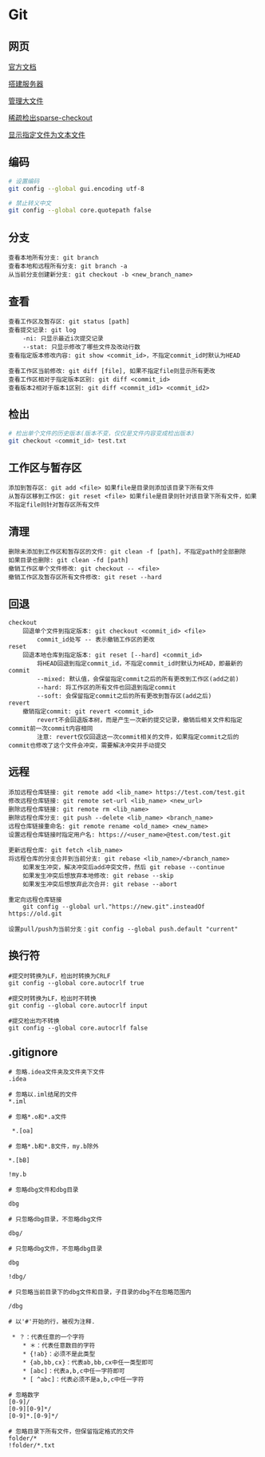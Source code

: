 
# Git

## 网页

[官方文档](https://git-scm.com/docs)

[搭建服务器](https://www.runoob.com/git/git-server.html)

[管理大文件](https://blog.csdn.net/wsmrzx/article/details/115803215)

[稀疏检出sparse-checkout](https://www.jianshu.com/p/680f2c6c84de)

[显示指定文件为文本文件](https://blog.csdn.net/qijingpei/article/details/110402054)

## 编码

```bash
# 设置编码
git config --global gui.encoding utf-8

# 禁止转义中文
git config --global core.quotepath false
```

## 分支

```text
查看本地所有分支: git branch
查看本地和远程所有分支: git branch -a
从当前分支创建新分支: git checkout -b <new_branch_name>
```

## 查看

```text
查看工作区及暂存区: git status [path]
查看提交记录: git log
    -ni: 只显示最近i次提交记录
    --stat: 只显示修改了哪些文件及改动行数
查看指定版本修改内容: git show <commit_id>，不指定commit_id时默认为HEAD

查看工作区当前修改: git diff [file], 如果不指定file则显示所有更改
查看工作区相对于指定版本区别: git diff <commit_id>
查看版本2相对于版本1区别: git diff <commit_id1> <commit_id2>
```

## 检出

```bash
# 检出单个文件的历史版本(版本不变，仅仅是文件内容变成检出版本)
git checkout <commit_id> test.txt
```

## 工作区与暂存区

```text
添加到暂存区: git add <file> 如果file是目录则添加该目录下所有文件
从暂存区移到工作区: git reset <file> 如果file是目录则针对该目录下所有文件，如果不指定file则针对暂存区所有文件
```

## 清理

```text
删除未添加到工作区和暂存区的文件: git clean -f [path]，不指定path时全部删除
如果目录也删除: git clean -fd [path]
撤销工作区单个文件修改: git checkout -- <file>
撤销工作区及暂存区所有文件修改: git reset --hard
```

## 回退

```text
checkout
    回退单个文件到指定版本: git checkout <commit_id> <file>
        commit_id处写 -- 表示撤销工作区的更改
reset
    回退本地仓库到指定版本: git reset [--hard] <commit_id>
        将HEAD回退到指定commit_id，不指定commit_id时默认为HEAD，即最新的commit
        --mixed: 默认值，会保留指定commit之后的所有更改到工作区(add之前)
        --hard: 将工作区的所有文件也回退到指定commit
        --soft: 会保留指定commit之后的所有更改到暂存区(add之后)
revert
    撤销指定commit: git revert <commit_id>
        revert不会回退版本树，而是产生一次新的提交记录，撤销后相关文件和指定commit前一次commit内容相同
        注意: revert仅仅回退这一次commit相关的文件，如果指定commit之后的commit也修改了这个文件会冲突，需要解决冲突并手动提交
```

## 远程

```text
添加远程仓库链接: git remote add <lib_name> https://test.com/test.git
修改远程仓库链接: git remote set-url <lib_name> <new_url>
删除远程仓库链接: git remote rm <lib_name>
删除远程仓库分支: git push --delete <lib_name> <branch_name>
远程仓库链接重命名: git remote rename <old_name> <new_name>
设置远程仓库链接时指定用户名: https://<user_name>@test.com/test.git

更新远程仓库: git fetch <lib_name>
将远程仓库的分支合并到当前分支: git rebase <lib_name>/<branch_name>
    如果发生冲突，解决冲突后add冲突文件，然后 git rebase --continue
    如果发生冲突后想放弃本地修改: git rebase --skip
    如果发生冲突后想放弃此次合并: git rebase --abort

重定向远程仓库链接
    git config --global url."https://new.git".insteadOf https://old.git

设置pull/push为当前分支：git config --global push.default "current"

```

## 换行符

```text
#提交时转换为LF，检出时转换为CRLF
git config --global core.autocrlf true
 
#提交时转换为LF，检出时不转换
git config --global core.autocrlf input
 
#提交检出均不转换
git config --global core.autocrlf false

```

## .gitignore

```text
# 忽略.idea文件夹及文件夹下文件
.idea 

# 忽略以.iml结尾的文件
*.iml 

# 忽略*.o和*.a文件

 *.[oa]

# 忽略*.b和*.B文件，my.b除外

*.[bB]

!my.b

# 忽略dbg文件和dbg目录

dbg

# 只忽略dbg目录，不忽略dbg文件

dbg/

# 只忽略dbg文件，不忽略dbg目录

dbg

!dbg/

# 只忽略当前目录下的dbg文件和目录，子目录的dbg不在忽略范围内

/dbg

# 以'#'开始的行，被视为注释.

 * ？：代表任意的一个字符
    * ＊：代表任意数目的字符
    * {!ab}：必须不是此类型
    * {ab,bb,cx}：代表ab,bb,cx中任一类型即可
    * [abc]：代表a,b,c中任一字符即可
    * [ ^abc]：代表必须不是a,b,c中任一字符
```

```text
# 忽略数字
[0-9]/
[0-9][0-9]*/
[0-9]*.[0-9]*/

# 忽略目录下所有文件，但保留指定格式的文件
folder/*
!folder/*.txt
```
